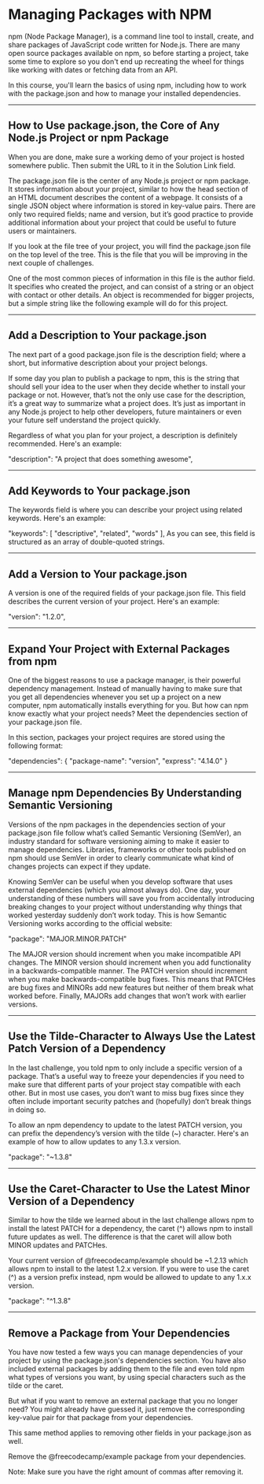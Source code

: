 # Managing Packages with NPM
npm (Node Package Manager), is a command line tool to install, create, and share packages of JavaScript code written for Node.js. There are many open source packages available on npm, so before starting a project, take some time to explore so you don't end up recreating the wheel for things like working with dates or fetching data from an API.

In this course, you'll learn the basics of using npm, including how to work with the package.json and how to manage your installed dependencies.

***

## How to Use package.json, the Core of Any Node.js Project or npm Package
When you are done, make sure a working demo of your project is hosted somewhere public. Then submit the URL to it in the Solution Link field.

The package.json file is the center of any Node.js project or npm package. It stores information about your project, similar to how the head section of an HTML document describes the content of a webpage. It consists of a single JSON object where information is stored in key-value pairs. There are only two required fields; name and version, but it’s good practice to provide additional information about your project that could be useful to future users or maintainers.

If you look at the file tree of your project, you will find the package.json file on the top level of the tree. This is the file that you will be improving in the next couple of challenges.

One of the most common pieces of information in this file is the author field. It specifies who created the project, and can consist of a string or an object with contact or other details. An object is recommended for bigger projects, but a simple string like the following example will do for this project.

***

## Add a Description to Your package.json
The next part of a good package.json file is the description field; where a short, but informative description about your project belongs.

If some day you plan to publish a package to npm, this is the string that should sell your idea to the user when they decide whether to install your package or not. However, that’s not the only use case for the description, it’s a great way to summarize what a project does. It’s just as important in any Node.js project to help other developers, future maintainers or even your future self understand the project quickly.

Regardless of what you plan for your project, a description is definitely recommended. Here's an example:

"description": "A project that does something awesome",

***

## Add Keywords to Your package.json
The keywords field is where you can describe your project using related keywords. Here's an example:

"keywords": [ "descriptive", "related", "words" ],
As you can see, this field is structured as an array of double-quoted strings.

***


## Add a Version to Your package.json
A version is one of the required fields of your package.json file. This field describes the current version of your project. Here's an example:

"version": "1.2.0",

***

## Expand Your Project with External Packages from npm
One of the biggest reasons to use a package manager, is their powerful dependency management. Instead of manually having to make sure that you get all dependencies whenever you set up a project on a new computer, npm automatically installs everything for you. But how can npm know exactly what your project needs? Meet the dependencies section of your package.json file.

In this section, packages your project requires are stored using the following format:

"dependencies": {
  "package-name": "version",
  "express": "4.14.0"
}

***

## Manage npm Dependencies By Understanding Semantic Versioning
Versions of the npm packages in the dependencies section of your package.json file follow what’s called Semantic Versioning (SemVer), an industry standard for software versioning aiming to make it easier to manage dependencies. Libraries, frameworks or other tools published on npm should use SemVer in order to clearly communicate what kind of changes projects can expect if they update.

Knowing SemVer can be useful when you develop software that uses external dependencies (which you almost always do). One day, your understanding of these numbers will save you from accidentally introducing breaking changes to your project without understanding why things that worked yesterday suddenly don’t work today. This is how Semantic Versioning works according to the official website:

"package": "MAJOR.MINOR.PATCH"

The MAJOR version should increment when you make incompatible API changes. The MINOR version should increment when you add functionality in a backwards-compatible manner. The PATCH version should increment when you make backwards-compatible bug fixes. This means that PATCHes are bug fixes and MINORs add new features but neither of them break what worked before. Finally, MAJORs add changes that won’t work with earlier versions.

***

## Use the Tilde-Character to Always Use the Latest Patch Version of a Dependency
In the last challenge, you told npm to only include a specific version of a package. That’s a useful way to freeze your dependencies if you need to make sure that different parts of your project stay compatible with each other. But in most use cases, you don’t want to miss bug fixes since they often include important security patches and (hopefully) don’t break things in doing so.

To allow an npm dependency to update to the latest PATCH version, you can prefix the dependency’s version with the tilde (~) character. Here's an example of how to allow updates to any 1.3.x version.

"package": "~1.3.8"

***

## Use the Caret-Character to Use the Latest Minor Version of a Dependency
Similar to how the tilde we learned about in the last challenge allows npm to install the latest PATCH for a dependency, the caret (^) allows npm to install future updates as well. The difference is that the caret will allow both MINOR updates and PATCHes.

Your current version of @freecodecamp/example should be ~1.2.13 which allows npm to install to the latest 1.2.x version. If you were to use the caret (^) as a version prefix instead, npm would be allowed to update to any 1.x.x version.

"package": "^1.3.8"

***

## Remove a Package from Your Dependencies
You have now tested a few ways you can manage dependencies of your project by using the package.json's dependencies section. You have also included external packages by adding them to the file and even told npm what types of versions you want, by using special characters such as the tilde or the caret.

But what if you want to remove an external package that you no longer need? You might already have guessed it, just remove the corresponding key-value pair for that package from your dependencies.

This same method applies to removing other fields in your package.json as well.

Remove the @freecodecamp/example package from your dependencies.

Note: Make sure you have the right amount of commas after removing it.
